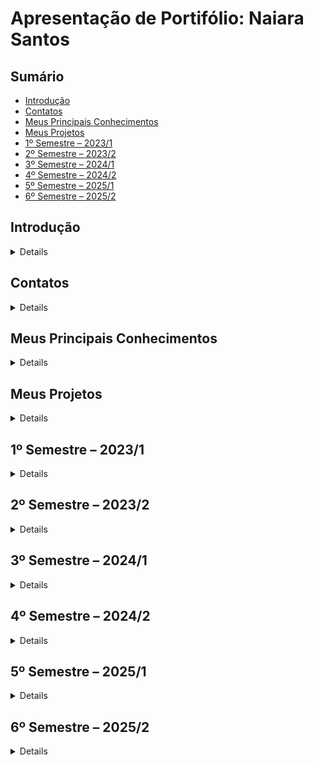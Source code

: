 # Apresentação de Portifólio: Naiara Santos

## Sumário
- [Introdução](#introdução)
- [Contatos](#contatos)
- [Meus Principais Conhecimentos](#meus-principais-conhecimentos)
- [Meus Projetos](#meus-projetos)
- [1º Semestre – 2023/1](#1º-semestre--20231)
- [2º Semestre – 2023/2](#2º-semestre--20232)
- [3º Semestre – 2024/1](#3º-semestre--20241)
- [4º Semestre – 2024/2](#4º-semestre--20242)
- [5º Semestre – 2025/1](#5º-semestre--20251)
- [6º Semestre – 2025/2](#6º-semestre--20252)


## Introdução
<details> 
"Faça uma breve introdução sobre você. Fale de sua formação e carreira. Caso aplicável, fale de publicações ou apresentações em eventos da área de computação. Inclua uma foto!"
</details>

## Contatos
<details> 

* [GIT](https://github.com/NaiaraSantos3)
* [LinkedIn](https://www.linkedin.com/in/naiara-santos-73b83a186/)
</details>

## Meus Principais Conhecimentos
<details> 

"Apresente seus principais conhecimentos. Foque nos conhecimentos que possui maior domínio e que deseja desenvolver durante sua carreira."
</details>


## Meus Projetos
<details> 

Durante a realização do curso de Banco de Dados na Fatec - Faculdade de Tecnologia de São José dos Campos - Profº Jessen Vidal, tive a interação com a Metodologia de Aprendizado - API e em todos os semestres foram desenvolvidos ao menos um projeto em equipe e com base na metodologia de Scrum.
Neste portifólio, serão apresentadas os parceiros (clientes), meus aprendizados, contribuições pessoais com as minhas equipes e as soluções elaboradas em cada um dos seis semestres. 
</details>

## 1º Semestre – 2023/1

<details> 

### Apresentação do Parceiro: Cliente Interno (FATEC)

Para o 1° Semestre, devido a necessidade de aprendizagem e o contato inicial com a metodologia _Scrum_, o cliente definido foi interno, ou seja, a própria FATEC. 
Para uma dinâmica e vivência completa, contamos com apoio dos professores e do Coordenador do Curso, sendo respectivamente:
- Na função de P2: Lucas Gonçalves Nadalete;
- Na função de M2: Fabiano Sabha Walczak 
- Na função de Cliente (Coordenador de Banco de Dados, durante o desenvolvimento do projeto): Jose Walmir Gonçalves Duque 

### Objetivo do Projeto
Para o denvolvimento da API do 1° Semestre, aplicado na primeira etapa de 2023, tivemos o seguinte desafio:

A instituição de ensino PBLTex, especializada em cursos práticos de ensino, aplicando a PBL (_Problem Based Learning_), desenvolveu uma dinâmica de Avaliação Democratizada baseada na técnica de Avaliação 360°. 
Dessa forma, o foco do projeto foi no desenvolvimento de uma aplicação tecnológica para uma Avaliação Democratizada,permitindo o levantamento, análise e desenvolvimento de futuras resoluções, através das funcionalidades criadas.

Segue link para conhecer a aplicação _Avaliação 360°_:

[Aplicação _Avaliação 360°_](https://github.com/iNineBD/Aval360-1Sem2023)


#### Tecnologias Utilizadas
As ferramentas utilizadas foram:

![image](https://github.com/iNineBD/1Sem2023/assets/117841950/245264a5-33bd-4e41-b2f4-90ec30dbb475)
- _Python_: linguagem utilizada no projeto;
- _Visual Studio Code_: IDE definida para uso de todo o time de desenvolvimento;
- _Excel_: uso interno na equipe, para o controle das avaliações do time durante as sprints, dashboards e apoio no desenvolvimento do _burndown_;
- _Json_: utilizado para o registro dos dados gerados durante a execução da aplicação.
- _Git_ e _GitHub_: escalabilidade, disponibilidade e rastreamento de todo o projeto, a fim de manter as informações e acessos para todos os integrantes de maneira prática;
- _Monday_: para registrar/movimentar as tasks e acompanhar a conclusão de todo o backlog proposto;
- _Discord_: reuniões da equipe para apoio no desenvolvimento do projeto;

#### Contribuições Pessoais
Para a elaboração e desenvolvimento do projeto no 1° semestre as minhas contribuições foram as seguintes atribuições:
- _Product Owner_: interagi com o cliente durante todo o projeto, a fim de melhor compreender o produto a ser desenvolvido, para repassar ao Time de Desenvolvimento.
- _Developer_: em algumas tasks, realizei apoio ao time, atuando também no backend. 

Dessa forma, seguem os desenvolvimentos de cada sprint, estruturadas da seguinte forma:

- _Sprint 1_:

Responsável por entender, conversar com o cliente e realizar o planejamento do Backlog:

|  **ÉPICO**  | **USER STORY** | **PRIORIDADE** | **SPRINT** | **STATUS** |
|-------------------------|---------------------|----------------|-------------------------|------------------------|
| Avaliação 360° | O sistema deve realizar uma avaliação dos integrantes do time e uma autoavaliação para analisar o desempenho como equipe | Alta | 2 | **Realizado** |
| Avaliação 360° | A avaliação deve ter respostas baseadas em uma escala Likert (5 valores), seguindo fatores fixos a serem avaliados | Alta | 2 | **Realizado** |
| Controle de Usuário | O sistema deve conter um controle de usuários, de uso exclusivo do administrador, com as funções de editar, excluir e promover usuários a administrador | Média | 3 | **Realizado** |
| Controle de Usuário | O sistema deve conter um controle de perfil que possibilita a realização do login, onde é possível diferenciar o usuário do administrador |  Média | 3 | **Realizado** |
| Controle de Turmas | Ter um controle para turmas que possibilite e permita que o administrador consiga gerir os times dentro de uma turma  | Média | 2 | **Realizado** |
| Controle de Times | Ter um controle para times que possibilite gestão de usuários dentro do time (sendo que está dentro de uma turma)| Média | 2 | **Realizado** |
| Controle de Sprints | Um controle sprint onde o administrador fazer a gestão de todas as informações da sprint | Média | 3 | **Realizado** |
| Dashboards | Dashboards a partir de dados de avaliações respondidas no decorrer das sprints para que o cliente tenha melhor análise dos resultados de desempenho | Alta | 4 | **Realizado** | 
| Backlog | O projeto precisa ser estruturado de acordo com a metodologia ágil, contendo todos os tópicos exigidos pelo cliente | Alta | 1,2,3 | **Realizado** |
| Design | Aprimorar a visualização do sistema no console, de forma organizada e com cores de maior destaque | Alta | 4 | **Realizado** |
| Fluxograma | Um protótipo que permite uma visualização ramificada do sistema | Baixa | 1 | **Realizado** |

- _Sprint 2_: 

Realizado o Controle de Times: Para acessar o Controle de Times, se faz necessário acessar o Controle de Turmas. Por tanto, um Time precisa pertencer a uma Turma e somente essa inclusão permitirá a aplicação adequada da Avaliação 360°.
É através do Controle de Times que se torna possível gerenciar todas as informações dos usuários e visualizar a evolução da Avaliação.

Nesta etapa, auxiliei no desenvolvimento nas seguintes funcionalidades:
Criar novo Time;
Visualizar turmas;

Segue vídeo da aplicação, para Controle de Times:
https://user-images.githubusercontent.com/117841950/233761467-a033dace-3d99-459e-9bb4-9ad25e0c8037.mp4
[Clique aqui para ver o vídeo de demonstração](https://user-images.githubusercontent.com/117841950/233761467-a033dace-3d99-459e-9bb4-9ad25e0c8037.mp4)

- _Sprint 3_:

Realizado o Controle de Sprint: gerenciamento e acompanhamento das avaliações realizadas em ciclos curtos e iterativos, para facilitar o controle e a gestão da aplicação. É no controle de sprints, que é possível criar, editar, visualizar e excluir sprints, bem como gerenciar as tarefas atribuídas a cada uma delas.
	  
Nesta etapa, atuei no desenvolvimento da funcionalidade de:
Editar Sprints:

Segue vídeo da aplicação, para "Editar Sprints":
https://github.com/iNineBD/1Sem2023/assets/117841950/37bad4d2-0eba-49f1-ab45-048e6edf2a21
[Clique aqui para ver o vídeo de demonstração](https://github.com/iNineBD/1Sem2023/assets/117841950/37bad4d2-0eba-49f1-ab45-048e6edf2a21)


Atualização e reestruturação do Backlog:

|  **ÉPICO**  | **USER STORE** | **PRIORIDADE** | **SPRINT** | **STATUS** |
|-------------------------|---------------------|----------------|-------------------------|------------------------|
| Avaliação 360° | O sistema deve realizar uma avaliação dos integrantes do time e uma autoavaliação para analisar o desempenho como equipe | Alta | 2 | **Realizado** |
| Avaliação 360° | A avaliação deve ter respostas baseadas em uma escala Likert (5 valores), seguindo fatores fixos a serem avaliados | Alta | 2 | **Realizado** |
| Controle de Usuário | O sistema deve conter um controle de usuários, de uso exclusivo do administrador, com as funções de editar, excluir e promover usuários a administrador | Média | 3 | **Realizado** |
| Controle de Usuário | O sistema deve conter um controle de perfil que possibilita a realização do login, onde é possível diferenciar o usuário do administrador |  Média | 3 | **Realizado** |
| Controle de Turmas | Ter um controle para turmas que possibilite e permita que o administrador consiga gerir os times dentro de uma turma  | Média | 2 | **Realizado** |
| Controle de Times | Ter um controle para times que possibilite gestão de usuários dentro do time (sendo que está dentro de uma turma)| Média | 2 | **Realizado** |
| Controle de Sprints | Um controle sprint onde o administrador fazer a gestão de todas as informações da sprint | Média | 3 | **Realizado** |
| Dashboards | Dashboards a partir de dados de avaliações respondidas no decorrer das sprints para que o cliente tenha melhor análise dos resultados de desempenho | Alta | 4 | **A Realizar** | 
| Backlog | O projeto precisa ser estruturado de acordo com a metodologia ágil, contendo todos os tópicos exigidos pelo cliente | Alta | 1,2,3 | **Realizado** |
| Design | Ter uma visualização clara, organizada e com cores de maior destaque | Alta | 4 | **A Realizar** |
| Fluxograma | Um protótipo que permite uma visualização ramificada do sistema | Baixa | 1 | **Realizado** |

- _Sprint 4_:

Realizados os Dashboards para acesso do Administrador:

Dashboard Global: visualização de todas as sprints como um todo, contendo as notas obtidas pela avaliação 360° através de médias
![image](https://github.com/iNineBD/1Sem2023/assets/117841950/cde261e1-7dce-430b-98da-439f93bf4ecf)

Dashboard Turmas, Times, Integrantes: fornecem informações sobre as Turmas, Times e Integrantes:
![image](https://github.com/iNineBD/1Sem2023/assets/117841950/9a3f8ae9-c7f6-446e-a567-2366ccce3ba6)

Feedback: Para que Integrante(Aluno) tenha conhecimento do "motivo" da nota baixa. 

O feedback é obrigatório sempre que for inserido uma nota menor ou igual a 3, as informações de feedback são salvas no sistema e o Integrante pode visualiza-las sempre que necessário.

![image](https://github.com/iNineBD/1Sem2023/assets/117841950/b74b7fc1-be6f-4612-8bef-930d0b17dec4)

#### Hard Skills
  - Estuturação do Backlog: faço com autonomia;
  - Desenvolvimento utilizando Python: sei fazer com ajuda/pesquisa;
  - GitHub: o uso do GitHub e de commits eu sei fazer com ajuda/pesquisa;

#### Soft Skills
Precisei desempenhar e desenvolver muito a comunicação para interagir as pessoas. Apesar de ser comunicativa, foi desafiador conseguir entender:
- As referências relacionadas as tecnologias, já que eu vim de uma outra área e nunca tive contato com as ferramentas utilizadas;
- Dinâmica/funcionamento e as boas práticas da metodologia Scrum;
- Saber interagir/conversar com o cliente: por mais que o projeto tenha sido sem um cliente externo, a dinâmica exigiu um comprometimento e um comportamento à altura;
- Aprender atuar como PO: saber/entender o problema do cliente e repassar ao time de desenvolvimento;
	
</details>

## 2º Semestre – 2023/2

<details> 

</details>

## 3º Semestre – 2024/1

<details> 

### Apresentação do Parceiro: Dom Rock

A _DOM ROCK_ é uma empresa voltada para apoioar clientes de diversos setores e que geram todo o tipo de dado (áudio, e-mail, imagem, etc.) a realizarem análises de dados através do uso da Inteligência Artificial. Com os dados tratatos e analisados, possibilitam aos seus clientes maior acertividade e segurança para as tomadas de decisões.


Segue o link para conhecer a _DOM ROCK_:

[_Dom Rock_](https://www.domrock.net/)


### Objetivo do Projeto
Para o denvolvimento da API do 3° Semestre, aplicado na primeira etapa de 2024, tivemos o seguinte desafio:

A instituição possui um sistema de processamento de dados em cascata chamado pipeline, que consiste em vários estágios que são coordenados automaticamente com base nas características das fontes de dados e nas necessidades dos clientes em termos de algoritmos de IA ou modelos matemáticos. 
Na metodologia de implementação do sistema, é necessário configurar as fontes de dados envolvidas para que a plataforma funcione corretamente. No entanto, a configuração das fontes de dados é feita manualmente, sendo um ponto crítico que consome muito tempo dos técnicos e cria uma dependência excessiva de especialistas para realizar tal tarefa.
Para superar esse obstáculo, foi proposto a criação de uma interface amigável para a configuração das fontes de dados em alguns estágios, proporcionando maior agilidade na implantação para os clientes da _Dom Rock_ e reduzindo a sua dependência de técnicos especializados.

Segue link para conhecer a aplicação _DataFlow_:

[Aplicação _DataFlow_](https://github.com/iNineBD/DataFlow-3Sem2024)

#### Tecnologias Utilizadas
" Apresente brevemente as tecnologias utilizadas. Uma tecnologia por linha. Indique qual a importância de cada tecnologia para o projeto."


#### Contribuições Pessoais
Para a elaboração e desenvolvimento do projeto no 3° semestre as minhas contribuições foram as seguintes atribuições:
- Protótipo
Para o decorrer da API, a equipe julgou necessário a elaboração de protótipos das telas a serem exibidas. Isso foi realizado para que as validações realizadas com o cliente e o entendimento da equipe não se perdessem com o desenrolar do projeto. Dessa forma, durante todo o semestre, auxiliei na idealização das telas, bem como nas correções quando solicitados pelo cliente ou pelo time de desenvolvimento.
- Front-end
Para esse projeto, seguimos a divisão de front-end / back-end. Minhas atribuições foram realizadas junto ao desenvolvimento de front-end, que apartir da idealização dos protótipos, as telas foram divididas entre os integrantes para realizar a integração junto com o back-end elaborado. 
Antes do início das tasks, cada integrante planejava a quantidade de tempo (em horas) a ser gasto para a realização da tarefa. Ao final, cada um deveria lançar o total de horas efetivamente utilizadas para finalizar determinada atribuição.
Dessa forma, seguem os desenvolvimentos de cada sprint, estruturadas da seguinte forma:

  	- _Sprint 1_: Criação da Tela Home
   
	A primeira tela desenvolvida nesta API, tinha como propósito a exibição dos arquivos que foram “importados” no sistema, status, organização e a exposição dessas informações eram restritas a cada usuário, ou seja, só poderiam ver essas informações, o usuário atribuído para ter essa visão, de acordo com o seu nível de acesso e sua organização.
![image](https://github.com/user-attachments/assets/28b978b3-03fd-4d1f-a82d-d73652705949)

 	- _Sprint 2_: Criação da Tela de Login e Conexão com Back-end
   
	A tela de login, foi desenvolvida a fim de limitar os acessos e garantir maior segurança a aplicação. Além da parte visual (front-end), foi elaborada a conexão entre front-end e back-end, garantindo o funcionamento real e adequado para acessar todas as funcionalidades desenvolvidas.
![image](https://github.com/user-attachments/assets/cfa59c82-18ef-48fa-b4d1-89e97356fc76)

	- _Sprint 3_: Tela Validação Silver Zone e Editar DePara
   
	A tela de Validação Silver consiste em uma etapa em que o usuário responsável precisa verificar os dados e decidir se o que foi realizado na etapa da Bronze Zone está reprovado ou aprovado.
	Visualização da tela de Validação da Silver Zone:

	![image](https://github.com/user-attachments/assets/c775d238-588a-4d0c-a01e-59f21a90c6cf)

	Dessa forma, existem as seguintes exibições de mensagens:

 	 Quando o usuário reprova as informações recebidas na validação da Silver Zone, todos os dados retornam para a etapa anterior (Bronze Zone) para que sejam reajustados, impendindo que sigam de maneira inconsistente.
  
 	 ![image](https://github.com/user-attachments/assets/c874d656-330e-49f3-b34d-025c330defd5)

	 Quando o usuário aprova as informações recebidas, todos os dados seguem para as etapas seguintes da Silver Zone.
  
	![image](https://github.com/user-attachments/assets/5c33128f-89a9-4363-8a5b-03d6a0ef3b32)
	
	 Já a tela de Editar DePara foi desenvolvida para que o usuário conseguisse realizar alteração dos metadados, sendo possível realizar a inclusão ou exclusão de uma linha inteira, excluir tudo ou apenas alterar o De (que consiste na alteração da coluna "O valor De") e também o Para (que cosiste na alteração da coluna "É igual a").
	 ![image](https://github.com/user-attachments/assets/aeb258b4-988a-4b51-8f79-504f1f3974e3)
 
 	_- Sprint 4:_ Controle de Usuários e Manual da Aplicação
	Foi adicionado para o perfil do usuário Master, um botão de Controle de Acesso na tela home (no canto direito superior), para que seja possível acessar as funcionalidades de "Cadastrar Usuário" (entregue em etapas anteriores) e adicionado o "Log de Usuários" (todos esses privilégios são restritos apenas ao Master, já que ele é o usuário que faz a administração da aplicação)
  	![image](https://github.com/user-attachments/assets/e194d50c-ce73-46d1-aa29-f0dd26995c05)

   	![image](https://github.com/user-attachments/assets/5f816240-66fd-426d-9d41-3a31b50cb00d)

 	Foram elaborados dois modelos de Manuais da Aolicação, sendo:
  
  	_Manual do Usuário - Parceiros:_ focado em explicar a utilização do sistema para os parceiros(clientes) da Dom Rock, fazendo que utilizassem o sistema com mais facilidade e menor dependência do Time da _Dom Rock_.
  	
	| [Clique aqui para acessar ao Manual do Usuário - Parceiros](https://github.com/iNineBD/DataFlow-3Sem2024/blob/main/doc/Manuais/Manual%20do%20Usu%C3%A1rio%20-%20Parceiros.pdf) |

   	_Manual do Usuário - Master e Full:_ focado em explicar a utilização do sistema para os usuários que fazem a gestão e administração do sistema, neste caso, voltado para o time da _Dom Rock_.
  
	| [Clique aqui para acessar ao Manual do Usuário - Master e Full](https://github.com/iNineBD/DataFlow-3Sem2024/blob/main/doc/Manuais/Manual%20do%20Usu%C3%A1rio%20-%20MASTER%20e%20FULL.pdf) |

- GitHub

#### Hard Skills
Apresente as hard skills que você utilizou/desenvolveu durante o projeto e o nível de proficiência alcançado. Exemplo: CSS - Sei fazer com autonomia

#### Soft Skills
Apresente as soft skills que você utilizou/desenvolveu durante o projeto e em quais situações elas foram fundamentais. Exemplo: Comunicação - Precisei exercitar minhas habilidades de comunicação para viabilizar as reuniões semanais levando em conta as disponibilidades dos membros, que não cursavam as mesmas disciplinas.

</details>

## 4º Semestre – 2024/2

<details> 

</details>

## 5º Semestre – 2025/1

<details> 

</details>

## 6º Semestre – 2025/2

<details> 

</details>
